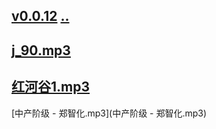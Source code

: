 ## [v0.0.12](https://github.com/littleflute/Songs/edit/master/mp3/readme.md) [..](..)
## [j_90.mp3](j_90.mp3)
## [红河谷1.mp3](红河谷1.mp3)

[中产阶级 - 郑智化.mp3](中产阶级 - 郑智化.mp3)
